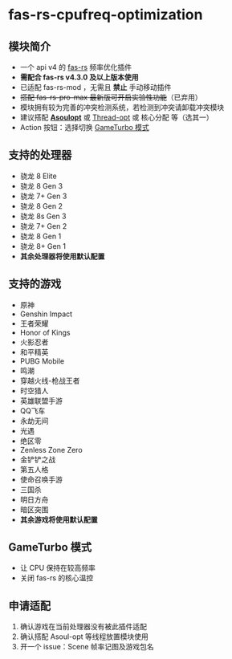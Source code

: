 # **fas-rs-cpufreq-optimization**

## **模块简介**
- 一个 api v4 的 [fas-rs](https://github.com/shadow3aaa/fas-rs) 频率优化插件
- **需配合 fas-rs v4.3.0 及以上版本使用**
- 已适配 fas-rs-mod ，无需且 **禁止** 手动移动插件
- ~~搭配 fas-rs-pro-max 最新版可开启实验性功能~~（已弃用）
- 模块拥有较为完善的冲突检测系统，若检测到冲突请卸载冲突模块
- 建议搭配 **[Asoulopt](https://github.com/nakixii/Magisk_AsoulOpt)** 或 [Thread-opt](https://github.com/reigadegr/thread-opt) 或 核心分配 等（选其一）
- Action 按钮：选择切换 [GameTurbo 模式](#gameturbo-模式)

## **支持的处理器**
- 骁龙 8 Elite
- 骁龙 8 Gen 3
- 骁龙 7+ Gen 3
- 骁龙 8 Gen 2
- 骁龙 8s Gen 3
- 骁龙 7+ Gen 2
- 骁龙 8 Gen 1
- 骁龙 8+ Gen 1
- **其余处理器将使用默认配置**

## **支持的游戏**
- 原神
- Genshin Impact
- 王者荣耀
- Honor of Kings
- 火影忍者
- 和平精英
- PUBG Mobile
- 鸣潮
- 穿越火线-枪战王者
- 时空猎人
- 英雄联盟手游
- QQ飞车
- 永劫无间
- 光遇
- 绝区零
- Zenless Zone Zero
- 金铲铲之战
- 第五人格
- 使命召唤手游
- 三国杀
- 明日方舟
- 暗区突围
- **其余游戏将使用默认配置**

## **GameTurbo 模式**
- 让 CPU 保持在较高频率
- 关闭 fas-rs 的核心温控

## **申请适配**
1. 确认游戏在当前处理器没有被此插件适配
2. 确认搭配 Asoul-opt 等线程放置模块使用
3. 开一个 issue：Scene 帧率记图及游戏包名
